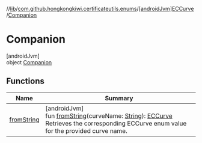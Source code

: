 //[lib](../../../../index.md)/[com.github.hongkongkiwi.certificateutils.enums](../../index.md)/[[androidJvm]ECCurve](../index.md)/[Companion](index.md)

# Companion

[androidJvm]\
object [Companion](index.md)

## Functions

| Name | Summary |
|---|---|
| [fromString](from-string.md) | [androidJvm]<br>fun [fromString](from-string.md)(curveName: [String](https://kotlinlang.org/api/latest/jvm/stdlib/kotlin/-string/index.html)): [ECCurve](../index.md)<br>Retrieves the corresponding ECCurve enum value for the provided curve name. |
